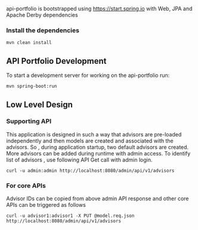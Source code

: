 api-portfolio is bootstrapped using https://start.spring.io with Web, JPA and Apache Derby dependencies

### Install the dependencies

```
mvn clean install
```

## API Portfolio Development

To start a development server for working on the api-portfolio run:

```
mvn spring-boot:run
```


## Low Level Design 

### Supporting API

This application is designed in such a way that advisors are pre-loaded independently and then models are created and associated with the  advisors. So , during application startup, two default advisors are created. More advisors can be added during runtime with admin access. To identify list of advisors , use following API Get call with admin login.

```
curl -u admin:admin http://localhost:8080/admin/api/v1/advisors
```

### For core APIs
Advisor IDs can be copied from above admin API response and other core APIs can be triggered as follows

```
curl -u advisor1:advisor1 -X PUT @model.req.json http://localhost:8080/admin/api/v1/advisors
```

 






